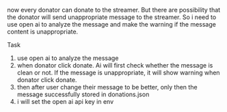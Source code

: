 now every donator can donate to the streamer. But there are possibility that the donator will send unappropriate message to the streamer. So i need to use open ai to analyze the message and make the warning if the message content is unappropriate. 

Task
1. use open ai to analyze the message
2. when donator click donate. Ai will first check whether the message is clean or not. If the message is unappropriate, it will show warning when donator click donate.
3. then after user change their message to be better, only then the message successfully stored in donations.json
4. i will set the open ai api key in env